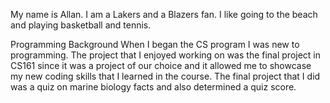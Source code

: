 My name is Allan.
I am a Lakers and a Blazers fan.
I like going to the beach and playing basketball and tennis.




Programming Background
When I began the CS program I was new to programming. The project that I enjoyed
working on was the final project in CS161 since it was a project of our choice
and it allowed me to showcase my new coding skills that I learned in the course. 
The final project that I did was a quiz on marine biology facts and also determined
a quiz score. 


